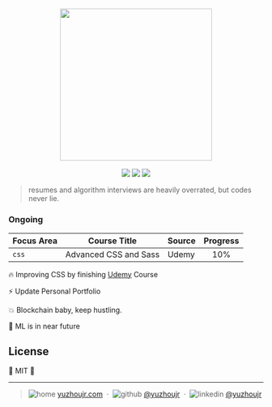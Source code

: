 <h3 style="text-align:center;font-weight: 300;" align="center">
  <img src="http://yuzhoujr.com/logo/csprogression.png" width="300px">
</h3>

<p align="center">
  <img src="https://img.shields.io/badge/license-MIT-yellow.svg?style=flat-square">
  <img src="https://img.shields.io/badge/downloads-0k-yellow.svg?style=flat-square">
  <img src="https://img.shields.io/badge/build-passing-yellow.svg?style=flat-square">
</p>


> resumes and algorithm interviews are heavily overrated, but codes never lie.

### Ongoing


| Focus Area           |   Course Title |  Source | Progress|
| ------------- | ------------- | ------------- |:-------------:|
| `css`     |  Advanced CSS and Sass  | Udemy | 10% |


🔥 Improving CSS by finishing [Udemy](https://www.udemy.com/advanced-css-and-sass/) Course

⚡ Update Personal Portfolio

💥 Blockchain baby, keep hustling.

🍱 ML is in near future


## License

🌱 MIT 🌱

---

> ![home](http://yuzhoujr.com/emoji/home.svg) [yuzhoujr.com](http://www.yuzhoujr.com) &nbsp;&middot;&nbsp;
> ![github](http://yuzhoujr.com/emoji/github.svg)  [@yuzhoujr](https://github.com/yuzhoujr) &nbsp;&middot;&nbsp;
> ![linkedin](http://yuzhoujr.com/emoji/linkedin.svg)  [@yuzhoujr](https://linkedin.com/in/yuzhoujr)
